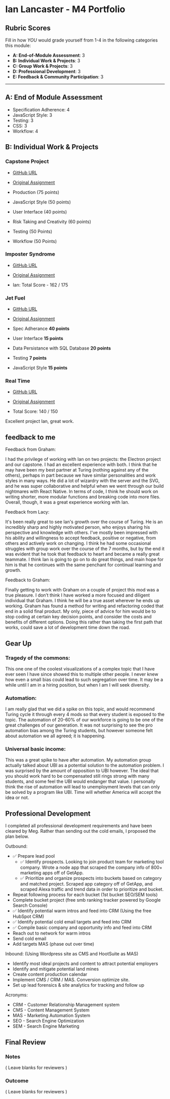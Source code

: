 # Ian Lancaster - M4 Portfolio

## Rubric Scores

Fill in how *YOU* would grade yourself from 1-4 in the following categories this module:

* **A: End-of-Module Assessment**: 3
* **B: Individual Work & Projects**: 3
* **C: Group Work & Projects**: 3
* **D: Professional Development**: 3
* **E: Feedback & Community Participation**: 3

-----------------------

## A: End of Module Assessment

* Specification Adherence: 4
* JavaScript Style: 3
* Testing: 3
* CSS: 3
* Workflow: 4


## B: Individual Work & Projects

### Capstone Project

* [GitHub URL](https://github.com/ianlancaster/we-the-people-native)
* [Original Assignment](http://frontend.turing.io/projects/capstone.html)


* Production (75 points)
* JavaScript Style (50 points)
* User Interface (40 points)
* Risk Taking and Creativity (60 points)
* Testing (50 Points)
* Workflow (50 Points)

### Imposter Syndrome

* [GitHub URL](https://github.com/gness1804/fired-up)
* [Original Assignment](http://frontend.turing.io/projects/imposter-syndrome.html)

* Ian: Total Score -  162 / 175


### Jet Fuel

* [GitHub URL](https://github.com/hilarylewis92/jetFuel)
* [Original Assignment](http://frontend.turing.io/projects/jet-fuel.html)


* Spec Adherance **40 points**  
* User Interface **15 points**  
* Data Persistance with SQL Database **20 points**  
* Testing **7 points**   
* JavaScript Style **15 points**


### Real Time

* [GitHub URL](https://github.com/ianlancaster/real-time-polling)
* [Original Assignment](http://frontend.turing.io/projects/real-time.html)

* Total Score: 140 / 150

Excellent project Ian, great work.

## feedback to me

Feedback from Graham:

I had the privilege of working with Ian on two projects: the Electron project and our capstone. I had an excellent experience with both. I think that he may have been my best partner at Turing (nothing against any of the others), perhaps in part because we have similar personalities and work styles in many ways. He did a lot of wizardry with the server and the SVG, and he was super collaborative and helpful when we went through our build nightmares with React Native. In terms of code, I think he should work on writing shorter, more modular functions and breaking code into more files. Overall, though, it was a great experience working with Ian.

Feedback from Lacy:

It's been really great to see Ian's growth over the course of Turing. He is an incredibly sharp and highly motivated person, who enjoys sharing his perspective and knowledge with others. I've mostly been impressed with his ability and willingness to accept feedback, positive or negative, from others and actively work on changing. I think he had some occasional struggles with group work over the course of the 7 months, but by the end it was evident that he took that feedback to heart and became a really great teammate. I think Ian is going to go on to do great things, and main hope for him is that he continues with the same penchant for continual learning and growth.


Feedback to Graham:

Finally getting to work with Graham on a couple of project this mod was a true pleasure. I don’t think I have worked a more focused and diligent individual that Graham. I think he will be a true asset wherever he ends up working. Graham has found a method for writing and refactoring coded that end in a solid final product. My only, piece of advice for him would be to stop coding at certain key decision points, and consider the costs and benefits of different options. Doing this rather than taking the first path that works, could save a lot of development time down the road.

## Gear Up

### Tragedy of the commons:

This one one of the coolest visualizations of a complex topic that I have ever seen I have since showed this to multiple other people. I never knew how even a small bias could lead to such segregation over time. It may be a while until I am in a hiring position, but when I am I will seek diversity.

### Automation:

I am really glad that we did a spike on this topic, and would recommend Turing cycle it through every 4 mods so that every student is exposed to the topic. The automation of 20-60% of our workforce is going to be one of the great challenges of our generation. It was not surprising to see the pro automation bias among the Turing students, but however someone felt about automation we all agreed; it is happening.

### Universal basic income:

This was a great spike to have after automation. My automation group actually talked about UBI as a potential solution to the automation problem. I was surprised by the amount of opposition to UBI however. The ideal that you should work hard to be compensated still rings strong with many students, and some feel the UBI would endanger that value. I personally think the rise of automation will lead to unemployment levels that can only be solved by a program like UBI. Time will whether America will accept the idea or not.

## Professional Development

I completed all professional development requirements and have been cleared by Meg. Rather than sending out the cold emails, I proposed the plan below.

Outbound:
* ✅	Prepare lead pool
  * ✅	Identify prospects. Looking to join product team for marketing tool company. Wrote a node app that scraped the company info of 800+ marketing apps off of GetApp.
  * ✅	Prioritize and organize prospects into buckets based on category and matched project. Scraped app category off of GetApp, and scraped Alexa traffic and trend data in order to prioritize and bucket.
*	Repeat following process for each bucket (1st bucket SEO/SEM tools)
  *	Complete bucket project (free smb ranking tracker powered by Google Search Console)
  * ✅	Identify potential warm intros and feed into CRM (Using the free HubSpot CRM)
  * ✅	Identify potential cold email targets and feed into CRM
  * ✅	Compile basic company and opportunity info and feed into CRM
  *	Reach out to network for warm intros
  *	Send cold email
  *	Add targets MAS (phase out over time)

Inbound: (Using Wordpress site as CMS and HootSuite as MAS)
*	Identify most ideal projects and content to attract potential employers
*	Identify and mitigate potential land mines
*	Create content production calendar
*	Implement CMS / CRM / MAS. Conversion optimize site.
*	Set up lead forensics & site analytics for tracking and follow up

Acronyms:
* CRM - Customer Relationship Management system
* CMS - Content Management System
* MAS - Marketing Automation System
* SEO - Search Engine Optimization
* SEM - Search Engine Marketing


## Final Review

### Notes

( Leave blanks for reviewers )

### Outcome

( Leave blanks for reviewers )
